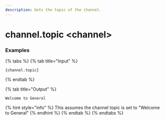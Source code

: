 ```yaml
---
description: Gets the topic of the channel.
---
```


# channel.topic <channel\>

### Examples

{% tabs %}
{% tab title="Input" %}

```text
{channel.topic}
```

{% endtab %}

{% tab title="Output" %}

```text
Welcome to General
```

{% hint style="info" %}
This assumes the channel topic is set to "Welcome to General"
{% endhint %}
{% endtab %}
{% endtabs %}
